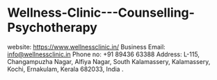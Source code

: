 # Wellness-Clinic---Counselling-Psychotherapy
website:  https://www.wellnessclinic.in/ Business Email: info@wellnessclinic.in Phone no: +91 89436 63388 Address: L-115, Changampuzha Nagar, Alfiya Nagar, South Kalamassery,  Kalamassery, Kochi, Ernakulam,  Kerala 682033, India .
